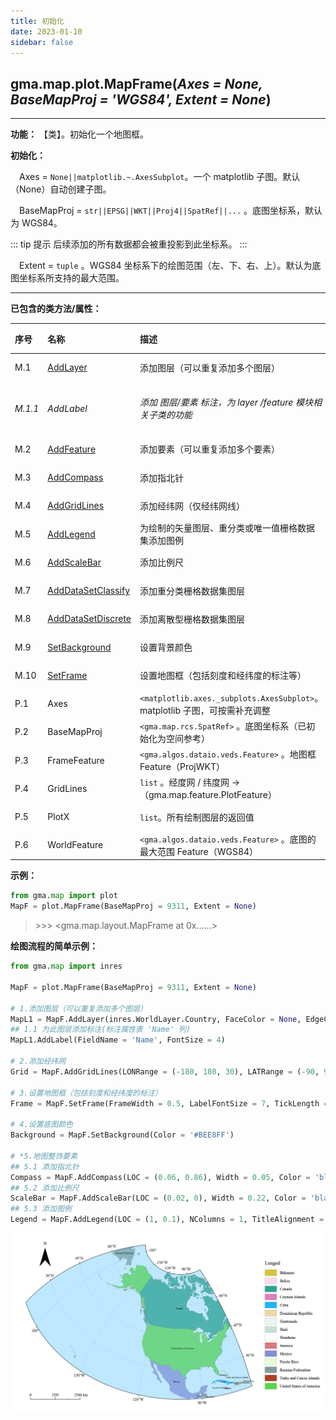 ```yaml
---
title: 初始化
date: 2023-01-10
sidebar: false
---
```


## gma.map.plot.**MapFrame**(*Axes = None, BaseMapProj = 'WGS84', Extent = None*)<Badge text="1.1.2 +"/> 

---

**功能：** 【类】。初始化一个地图框。

**初始化：**

&emsp;Axes = `None||matplotlib.~.AxesSubplot`。一个 matplotlib 子图。默认（None）自动创建子图。

&emsp;BaseMapProj = `str||EPSG||WKT||Proj4||SpatRef||...` 。底图坐标系，默认为 WGS84。

::: tip 提示
后续添加的所有数据都会被重投影到此坐标系。
:::

&emsp;Extent = `tuple` 。WGS84 坐标系下的绘图范围（左、下、右、上）。默认为底图坐标系所支持的最大范围。

---

**已包含的类方法/属性：**

| 序号  | 名称          | 描述                                                         | 类型       |
| :----- | :------------- | :------------------------------------------------------------ | :---------- |
| M.1     | [AddLayer](/UserGuide/map/plot/MapFrame/AddLayer.html)      | 添加图层（可以重复添加多个图层）                             | 方法       |
| *M.1.1* | *AddLabel*    | *添加 图层/要素 标注，为 layer /feature 模块相关子类的功能*                  | *子类方法* |
| M.2 | [AddFeature](/UserGuide/map/plot/MapFrame/AddFeature.html) | 添加要素（可以重复添加多个要素） | 方法 |
| M.3     | [AddCompass](/UserGuide/map/plot/MapFrame/AddCompass.html)    | 添加指北针                                                   | 方法       |
| M.4     | [AddGridLines](/UserGuide/map/plot/MapFrame/AddGridLines.html)   | 添加经纬网（仅经纬网线）                             | 方法       |
| M.5     | [AddLegend](/UserGuide/map/plot/MapFrame/AddLegend.html)      | 为绘制的矢量图层、重分类或唯一值栅格数据集添加图例           | 方法       |
| M.6     | [AddScaleBar](/UserGuide/map/plot/MapFrame/AddScaleBar.html)    | 添加比例尺                                                   | 方法       |
| M.7     | [AddDataSetClassify](/UserGuide/map/plot/MapFrame/AddDataSetClassify.html)    | 添加重分类栅格数据集图层                                               | 方法       |
| M.8     | [AddDataSetDiscrete](/UserGuide/map/plot/MapFrame/AddDataSetDiscrete.html)    | 添加离散型栅格数据集图层                                               | 方法       |
| M.9     | [SetBackground](/UserGuide/map/plot/MapFrame/SetBackground.html)  | 设置背景颜色                                                 | 方法       |
| M.10    | [SetFrame](/UserGuide/map/plot/MapFrame/SetFrame.html)       | 设置地图框（包括刻度和经纬度的标注等）                       | 方法       |
| P.1     | Axes          | `<matplotlib.axes._subplots.AxesSubplot>`。matplotlib 子图，可按需补充调整 | 属性       |
| P.2     | BaseMapProj   | `<gma.map.rcs.SpatRef>` 。底图坐标系（已初始化为空间参考）   | 属性       |
| P.3    | FrameFeature  | `<gma.algos.dataio.veds.Feature>` 。地图框 Feature（ProjWKT） | 属性       |
| P.4    | GridLines      | `list` 。经度网 / 纬度网 ->（gma.map.feature.PlotFeature）     | 属性       |
| P.5    | PlotX         | `list`。所有绘制图层的返回值                                 | 属性       |
| P.6    | WorldFeature  | `<gma.algos.dataio.veds.Feature>` 。底图的最大范围 Feature（WGS84） | 属性       |

**示例：**

```python
from gma.map import plot
MapF = plot.MapFrame(BaseMapProj = 9311, Extent = None)
```
> \>>> <gma.map.layout.MapFrame at 0x......>

**绘图流程的简单示例：**
```python
from gma.map import inres

MapF = plot.MapFrame(BaseMapProj = 9311, Extent = None)

# 1.添加图层（可以重复添加多个图层）
MapL1 = MapF.AddLayer(inres.WorldLayer.Country, FaceColor = None, EdgeColor = 'gray', LineWidth = 0.1)
## 1.1 为此图层添加标注(标注属性表 'Name' 列)
MapL1.AddLabel(FieldName = 'Name', FontSize = 4)

# 2.添加经纬网
Grid = MapF.AddGridLines(LONRange = (-180, 180, 30), LATRange = (-90, 90, 15), LineWidth = 0.2)

# 3.设置地图框（包括刻度和经纬度的标注）
Frame = MapF.SetFrame(FrameWidth = 0.5, LabelFontSize = 7, TickLength = 0.008)

# 4.设置底图颜色
Background = MapF.SetBackground(Color = '#BEE8FF')

# *5.地图整饰要素
## 5.1 添加指北针
Compass = MapF.AddCompass(LOC = (0.06, 0.86), Width = 0.05, Color = 'black')
## 5.2 添加比例尺
ScaleBar = MapF.AddScaleBar(LOC = (0.02, 0), Width = 0.22, Color = 'black')
## 5.3 添加图例
Legend = MapF.AddLegend(LOC = (1, 0.1), NColumns = 1, TitleAlignment = 'left')
```
![](/map/MapFrame.png)

